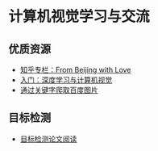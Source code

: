 # 计算机视觉学习与交流

## 优质资源

- [知乎专栏：From Beijing with Love](https://zhuanlan.zhihu.com/frombeijingwithlove)
- [入门：深度学习与计算机视觉](./Note/dlcv_for_beginners/README.md)
- [通过关键字爬取百度图片](https://www.jianshu.com/p/6f74b2ef07b8)

## 目标检测

- [目标检测论文阅读](目标检测/README.md)
